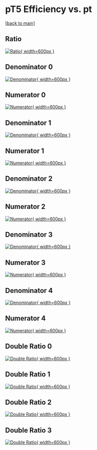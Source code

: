 # pT5 Efficiency vs. pt

[[back to main](./)]



## Ratio

[![Ratio](../mtv/var/pT5_vtr_211_1_eff_pt.png){ width=600px }](../mtv/var/pT5_vtr_211_1_eff_pt.pdf)

## Denominator 0

[![Denominator](../mtv/den/pT5_vtr_211_1_eff_pt_den0.png){ width=600px }](../mtv/den/pT5_vtr_211_1_eff_pt_den0.pdf)

## Numerator 0

[![Numerator](../mtv/num/pT5_vtr_211_1_eff_pt_num0.png){ width=600px }](../mtv/num/pT5_vtr_211_1_eff_pt_num0.pdf)

## Denominator 1

[![Denominator](../mtv/den/pT5_vtr_211_1_eff_pt_den1.png){ width=600px }](../mtv/den/pT5_vtr_211_1_eff_pt_den1.pdf)

## Numerator 1

[![Numerator](../mtv/num/pT5_vtr_211_1_eff_pt_num1.png){ width=600px }](../mtv/num/pT5_vtr_211_1_eff_pt_num1.pdf)

## Denominator 2

[![Denominator](../mtv/den/pT5_vtr_211_1_eff_pt_den2.png){ width=600px }](../mtv/den/pT5_vtr_211_1_eff_pt_den2.pdf)

## Numerator 2

[![Numerator](../mtv/num/pT5_vtr_211_1_eff_pt_num2.png){ width=600px }](../mtv/num/pT5_vtr_211_1_eff_pt_num2.pdf)

## Denominator 3

[![Denominator](../mtv/den/pT5_vtr_211_1_eff_pt_den3.png){ width=600px }](../mtv/den/pT5_vtr_211_1_eff_pt_den3.pdf)

## Numerator 3

[![Numerator](../mtv/num/pT5_vtr_211_1_eff_pt_num3.png){ width=600px }](../mtv/num/pT5_vtr_211_1_eff_pt_num3.pdf)

## Denominator 4

[![Denominator](../mtv/den/pT5_vtr_211_1_eff_pt_den4.png){ width=600px }](../mtv/den/pT5_vtr_211_1_eff_pt_den4.pdf)

## Numerator 4

[![Numerator](../mtv/num/pT5_vtr_211_1_eff_pt_num4.png){ width=600px }](../mtv/num/pT5_vtr_211_1_eff_pt_num4.pdf)

## Double Ratio 0

[![Double Ratio](../mtv/ratio/pT5_vtr_211_1_eff_pt_ratio0.png){ width=600px }](../mtv/ratio/pT5_vtr_211_1_eff_pt_ratio0.pdf)

## Double Ratio 1

[![Double Ratio](../mtv/ratio/pT5_vtr_211_1_eff_pt_ratio1.png){ width=600px }](../mtv/ratio/pT5_vtr_211_1_eff_pt_ratio1.pdf)

## Double Ratio 2

[![Double Ratio](../mtv/ratio/pT5_vtr_211_1_eff_pt_ratio2.png){ width=600px }](../mtv/ratio/pT5_vtr_211_1_eff_pt_ratio2.pdf)

## Double Ratio 3

[![Double Ratio](../mtv/ratio/pT5_vtr_211_1_eff_pt_ratio3.png){ width=600px }](../mtv/ratio/pT5_vtr_211_1_eff_pt_ratio3.pdf)


